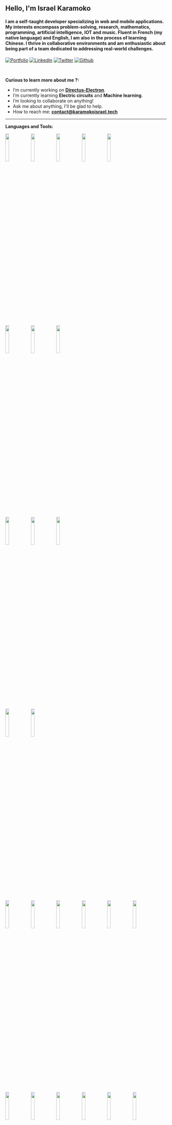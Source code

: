 <!-- Your title -->

## Hello, I'm Israel Karamoko


#### I am a self-taught developer specializing in web and mobile applications. My interests encompass problem-solving, research, mathematics, programming, artificial intelligence, IOT and music. Fluent in French (my native language) and English, I am also in the process of learning Chinese. I thrive in collaborative environments and am enthusiastic about being part of a team dedicated to addressing real-world challenges.
<!-- Your badges
You can use the website to generate badges: https://shields.io/
-->

[![Portfolio](https://img.shields.io/badge/-Portfolio-red?style=flat&logo=appveyor&logoColor=white)](https://karamokoisrael.tech)
[![Linkedin](https://img.shields.io/badge/-LinkedIn-blue?style=flat&logo=Linkedin&logoColor=white)](https://www.linkedin.com/in/isra%C3%ABl-karamoko-08b643201/)
[![Twitter](https://img.shields.io/twitter/url/https/twitter.com/cloudposse.svg?style=social&label=Twitter)](https://twitter.com/israelKaramoko)
[![Github](https://img.shields.io/badge/-Github-000?style=flat&logo=Github&logoColor=white)](https://github.com/karamokoisrael)


&nbsp;

**Curious to learn more about me ?:**

- I’m currently working on **[Directus-Electron](https://github.com/karamokoisrael/directus-electron)**.
- I’m currently learning **Electric circuits** and **Machine learning**.
- I’m looking to collaborate on anything!
- Ask me about anything, I'll be glad to help.
- How to reach me: **contact@karamokoisrael.tech**

---

**Languages and Tools:**

<p>
  <code><img width="15%" src="https://www.vectorlogo.zone/logos/javascript/javascript-ar21.svg"></code>
  <code><img width="15%" src="https://www.vectorlogo.zone/logos/typescriptlang/typescriptlang-ar21.svg"></code>
  <code><img width="15%" src="https://www.vectorlogo.zone/logos/nodejs/nodejs-ar21.svg"></code>
  <code><img width="15%" src="https://www.vectorlogo.zone/logos/dotnet/dotnet-ar21.svg"></code>
  <code><img width="15%" src="https://www.vectorlogo.zone/logos/python/python-ar21.svg"></code>
  <br />
  
  <code><img width="15%" src="https://www.vectorlogo.zone/logos/reactjs/reactjs-ar21.svg"></code>
  <code><img width="15%" src="https://www.vectorlogo.zone/logos/vuejs/vuejs-ar21.svg"></code>
  <code><img width="15%" src="https://www.vectorlogo.zone/logos/angular/angular-ar21.svg"></code>
  <br />
  
  <code><img width="15%" src="https://www.vectorlogo.zone/logos/getbootstrap/getbootstrap-ar21.svg"></code>
  <code><img width="15%" src="https://www.vectorlogo.zone/logos/tailwindcss/tailwindcss-ar21.svg"></code>
  <code><img width="15%" src="https://www.vectorlogo.zone/logos/ionicframework/ionicframework-ar21.svg"></code>
  <br />
  
  <code><img width="15%" src="https://www.vectorlogo.zone/logos/jestjsio/jestjsio-ar21.svg"></code>
  <code><img width="15%" src="https://www.vectorlogo.zone/logos/jupyter/jupyter-ar21.svg"></code>
  <br />
  
  <code><img width="15%" src="https://www.vectorlogo.zone/logos/mysql/mysql-ar21.svg"></code>
  <code><img width="15%" src="https://www.vectorlogo.zone/logos/postgresql/postgresql-ar21.svg"></code>
  <code><img width="15%" src="https://www.vectorlogo.zone/logos/sqlite/sqlite-ar21.svg"></code>
  <code><img width="15%" src="https://www.vectorlogo.zone/logos/mongodb/mongodb-ar21.svg"></code>
  <code><img width="15%" src="https://www.vectorlogo.zone/logos/firebase/firebase-ar21.svg"></code>
  <code><img width="15%" src="https://www.vectorlogo.zone/logos/redis/redis-ar21.svg"></code>
  <br />
  
  <code><img width="15%" src="https://www.vectorlogo.zone/logos/amazon_aws/amazon_aws-ar21.svg"></code>
  <code><img width="15%" src="https://www.vectorlogo.zone/logos/digitalocean/digitalocean-ar21.svg"></code>
  <code><img width="15%" src="https://www.vectorlogo.zone/logos/cloudflare/cloudflare-ar21.svg"></code>
  <code><img width="15%" src="https://www.vectorlogo.zone/logos/docker/docker-ar21.svg"></code>
  <code><img width="15%" src="https://www.vectorlogo.zone/logos/nginx/nginx-ar21.svg"></code>
  <code><img width="15%" src="https://www.vectorlogo.zone/logos/serverless/serverless-ar21.svg"></code>
  <br />
  
  <code><img width="15%" src="https://www.vectorlogo.zone/logos/tensorflow/tensorflow-ar21.svg"></code>
  <code><img width="15%" src="https://www.vectorlogo.zone/logos/pytorch/pytorch-ar21.svg"></code>
  <br />
  
  <code><img width="15%" src="https://www.vectorlogo.zone/logos/wordpress/wordpress-ar21.svg"></code>
  <code><img width="15%" src="https://pbs.twimg.com/profile_images/1495544699410653190/Vb675Xa3_400x400.jpg"></code>
  <br/>
  
  <code><img width="15%" src="https://www.vectorlogo.zone/logos/git-scm/git-scm-ar21.svg"></code>
  <code><img width="15%" src="https://www.vectorlogo.zone/logos/nuget/nuget-ar21.svg"></code>
  <code><img width="15%" src="https://www.vectorlogo.zone/logos/npmjs/npmjs-ar21.svg"></code>
  <code><img width="15%" src="https://www.vectorlogo.zone/logos/yarnpkg/yarnpkg-ar21.svg"></code>
  <code><img width="15%" src="https://www.vectorlogo.zone/logos/js_webpack/js_webpack-ar21.svg"></code>
  
</p>

Last Edited on: 06/01/2024
